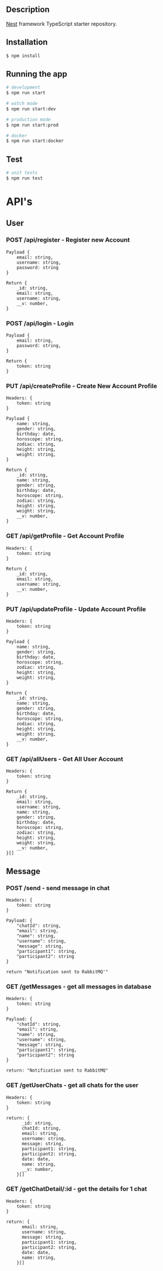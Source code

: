 ## Description

[Nest](https://github.com/nestjs/nest) framework TypeScript starter repository.

## Installation

```bash
$ npm install
```

## Running the app

```bash
# development
$ npm run start

# watch mode
$ npm run start:dev

# production mode
$ npm run start:prod

# docker
$ npm run start:docker
```

## Test

```bash
# unit tests
$ npm run test
```

# API's
## User
### POST /api/register - Register new Account
```
Payload {
    email: string,
    username: string,
    password: string
}

Return {
    _id: string,
    email: string,
    username: string,
    __v: number,
}
```
### POST /api/login - Login
```
Payload {
    email: string,
    password: string,
}

Return {
    token: string
}
```

### PUT /api/createProfile - Create New Account Profile
```
Headers: {
    token: string
}

Payload {
    name: string,
    gender: string,
    birthday: date,
    horoscope: string,
    zodiac: string,
    height: string,
    weight: string,
}

Return {
    _id: string,
    name: string,
    gender: string,
    birthday: date,
    horoscope: string,
    zodiac: string,
    height: string,
    weight: string,
    __v: number,
}
```
### GET /api/getProfile - Get Account Profile
```
Headers: {
    token: string
}

Return {
    _id: string,
    email: string,
    username: string,
    __v: number,
}
```
### PUT /api/updateProfile - Update Account Profile
```
Headers: {
    token: string
}

Payload {
    name: string,
    gender: string,
    birthday: date,
    horoscope: string,
    zodiac: string,
    height: string,
    weight: string,
}

Return {
    _id: string,
    name: string,
    gender: string,
    birthday: date,
    horoscope: string,
    zodiac: string,
    height: string,
    weight: string,
    __v: number,
}
```
### GET /api/allUsers - Get All User Account
```
Headers: {
    token: string
}

Return {
    _id: string,
    email: string,
    username: string,
    name: string,
    gender: string,
    birthday: date,
    horoscope: string,
    zodiac: string,
    height: string,
    weight: string,
    __v: number,
}[]
```

## Message

### POST /send - send message in chat
```
Headers: {
    token: string
}

Payload: {
    "chatId": string,
    "email": string,
    "name": string,
    "username": string,
    "message": string,
    "participant1": string,
    "participant2": string
}

return "Notification sent to RabbitMQ'"
```
### GET /getMessages - get all messages in database
```
Headers: {
    token: string
}

Payload: {
    "chatId": string,
    "email": string,
    "name": string,
    "username": string,
    "message": string,
    "participant1": string,
    "participant2": string
}

return: "Notification sent to RabbitMQ"
```
### GET /getUserChats - get all chats for the user
```
Headers: {
    token: string
}

return: {
      _id: string,
      chatId: string,
      email: string,
      username: string,
      message: string,
      participant1: string,
      participant2: string,
      date: date,
      name: string,
      __v: number,
    }[]
```
### GET /getChatDetail/:id - get the details for 1 chat
```
Headers: {
    token: string
}

return: {
      email: string,
      username: string,
      message: string,
      participant1: string,
      participant2: string,
      date: date,
      name: string,
    }[]
```